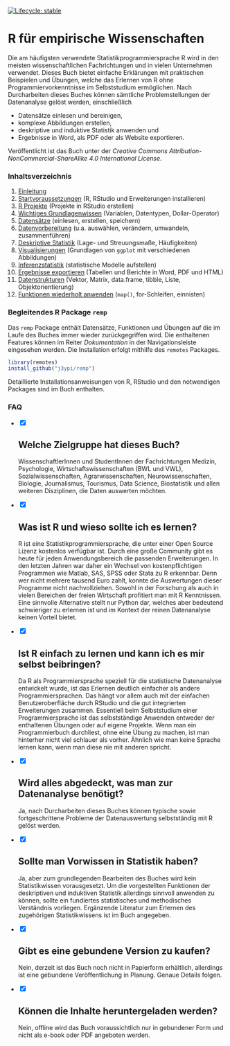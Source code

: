 
<!-- badges: start -->
[![Lifecycle: stable](https://img.shields.io/badge/lifecycle-stable-brightgreen.svg)](https://lifecycle.r-lib.org/articles/stages.html#stable)
<!-- badges: end -->


# R für empirische Wissenschaften

Die am häufigsten verwendete Statistikprogrammiersprache R wird in den meisten wissenschaftlichen Fachrichtungen und in vielen Unternehmen verwendet. Dieses Buch bietet einfache Erklärungen mit praktischen Beispielen und Übungen, welche das Erlernen von R ohne Programmiervorkenntnisse im Selbststudium ermöglichen. Nach Durcharbeiten dieses Buches können sämtliche Problemstellungen der Datenanalyse gelöst werden, einschließlich

- Datensätze einlesen und bereinigen,
- komplexe Abbildungen erstellen,
- deskriptive und induktive Statistik anwenden und
- Ergebnisse in Word, als PDF oder als Website exportieren.

Veröffentlicht ist das Buch unter der *Creative Commons Attribution-NonCommercial-ShareAlike 4.0 International License*.

### Inhaltsverzeichnis

1. [Einleitung](https://r-empirische-wissenschaften.de/buch/intro.html)
2. [Startvoraussetzungen](https://r-empirische-wissenschaften.de/buch/start.html) (R, RStudio und Erweiterungen installieren)
3. [R Projekte](https://r-empirische-wissenschaften.de/buch/project.html) (Projekte in RStudio erstellen)
4. [Wichtiges Grundlagenwissen](https://r-empirische-wissenschaften.de/buch/vars.html) (Variablen, Datentypen, Dollar-Operator)
5. [Datensätze](https://r-empirische-wissenschaften.de/buch/io.html) (einlesen, erstellen, speichern)
6. [Datenvorbereitung](https://r-empirische-wissenschaften.de/buch/datenvorbereitung.html) (u.a. auswählen, verändern, umwandeln, zusammenführen)
7. [Deskriptive Statistik](https://r-empirische-wissenschaften.de/buch/descr.html) (Lage- und Streuungsmaße, Häufigkeiten)
8. [Visualisierungen](https://r-empirische-wissenschaften.de/buch/visual.html) (Grundlagen von `ggplot` mit verschiedenen Abbildungen)
9. [Inferenzstatistik](https://r-empirische-wissenschaften.de/buch/inductive.html) (statistische Modelle aufstellen)
10. [Ergebnisse exportieren](https://r-empirische-wissenschaften.de/buch/ergebnisse-exportieren.html) (Tabellen und Berichte in Word, PDF und HTML)
11. [Datenstrukturen](https://r-empirische-wissenschaften.de/buch/datatypes.html) (Vektor, Matrix, data.frame, tibble, Liste, Objektorientierung)
12. [Funktionen wiederholt anwenden](https://r-empirische-wissenschaften.de/buch/iterationmain.html) (`map()`, for-Schleifen, einnisten)

### Begleitendes R Package `remp`

Das `remp` Package enthält Datensätze, Funktionen und Übungen auf die im Laufe des Buches immer wieder zurückgegriffen wird. Die enthaltenen Features können im Reiter *Dokumentation* in der Navigationsleiste eingesehen werden. Die Installation erfolgt mithilfe des `remotes` Packages.

```R
library(remotes)
install_github("j3ypi/remp")
```

Detaillierte Installationsanweisungen von R, RStudio und den notwendigen Packages sind im Buch enthalten.

### FAQ

<div id="faq">
  <ul>
    <li>
      <input type="checkbox" checked>
      <i></i>
      <h2>Welche Zielgruppe hat dieses Buch?</h2>
      <p>WissenschaftlerInnen und StudentInnen der Fachrichtungen Medizin, Psychologie, Wirtschaftswissenschaften (BWL und VWL), Sozialwissenschaften, Agrarwissenschaften, Neurowissenschaften, Biologie, Journalismus, Tourismus, Data Science, Biostatistik und allen weiteren Disziplinen, die Daten auswerten möchten.</p>
    </li>
     <li>
      <input type="checkbox" checked>
      <i></i>
      <h2>Was ist R und wieso sollte ich es lernen?</h2>
      <p>R ist eine Statistikprogrammiersprache, die unter einer Open Source Lizenz kostenlos verfügbar ist. Durch eine große Community gibt es heute für jeden Anwendungsbereich die passenden Erweiterungen. In den letzten Jahren war daher ein Wechsel von kostenpflichtigen Programmen wie Matlab, SAS, SPSS oder Stata zu R erkennbar. Denn wer nicht mehrere tausend Euro zahlt, konnte die Auswertungen dieser Programme nicht nachvollziehen. Sowohl in der Forschung als auch in vielen Bereichen der freien Wirtschaft profitiert man mit R Kenntnissen. Eine sinnvolle Alternative stellt nur Python dar, welches aber bedeutend schwieriger zu erlernen ist und im Kontext der reinen Datenanalyse keinen Vorteil bietet.</p>
    </li>
     <li>
      <input type="checkbox" checked>
      <i></i>
      <h2>Ist R einfach zu lernen und kann ich es mir selbst beibringen?</h2>
      <p>Da R als Programmiersprache speziell für die statistische Datenanalyse entwickelt wurde, ist das Erlernen deutlich einfacher als andere Programmiersprachen. Das hängt vor allem auch mit der einfachen Benutzeroberfläche durch RStudio und die gut integrierten Erweiterungen zusammen. Essentiell beim Selbststudium einer Programmiersprache ist das selbstständige Anwenden entweder der enthaltenen Übungen oder auf eigene Projekte. Wenn man ein Programmierbuch durchliest, ohne eine Übung zu machen, ist man hinterher nicht viel schlauer als vorher. Ähnlich wie man keine Sprache lernen kann, wenn man diese nie mit anderen spricht. </p>
    </li>
    <li>
      <input type="checkbox" checked>
      <i></i>
      <h2>Wird alles abgedeckt, was man zur Datenanalyse benötigt?</h2>
      <p>Ja, nach Durcharbeiten dieses Buches können typische sowie fortgeschrittene Probleme der Datenauswertung selbstständig mit R gelöst werden. </p>
    </li>
    <li>
      <input type="checkbox" checked>
      <i></i>
      <h2>Sollte man Vorwissen in Statistik haben?</h2>
      <p>Ja, aber zum grundlegenden Bearbeiten des Buches wird kein Statistikwissen vorausgesetzt. Um die vorgestellten Funktionen der deskriptiven und induktiven Statistik allerdings sinnvoll anwenden zu können, sollte ein fundiertes statistisches und methodisches Verständnis vorliegen. Ergänzende Literatur zum Erlernen des zugehörigen Statistikwissens ist im Buch angegeben.
      </p>
    </li>
    <li>
      <input type="checkbox" checked>
      <i></i>
      <h2>Gibt es eine gebundene Version zu kaufen?</h2>
      <p>Nein, derzeit ist das Buch noch nicht in Papierform erhältlich, allerdings ist eine gebundene Veröffentlichung in Planung. Genaue Details folgen. </p>
    </li>
    <li>
      <input type="checkbox" checked>
      <i></i>
      <h2>Können die Inhalte heruntergeladen werden?</h2>
      <p>Nein, offline wird das Buch voraussichtlich nur in gebundener Form und nicht als e-book oder PDF angeboten werden. </p>
    </li>
  </ul>
</div>
